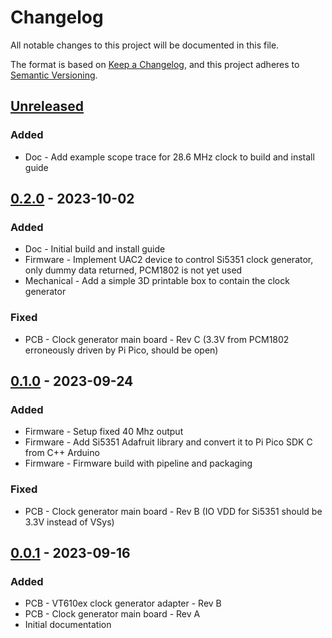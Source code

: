 # Changelog

All notable changes to this project will be documented in this file.

The format is based on [Keep a Changelog](https://keepachangelog.com/en/1.0.0/),
and this project adheres to [Semantic Versioning](https://semver.org/spec/v2.0.0.html).

## [Unreleased]

### Added

- Doc - Add example scope trace for 28.6 MHz clock to build and install guide

## [0.2.0] - 2023-10-02

### Added

- Doc - Initial build and install guide
- Firmware - Implement UAC2 device to control Si5351 clock generator, only dummy data returned, PCM1802 is not yet used
- Mechanical - Add a simple 3D printable box to contain the clock generator

### Fixed

- PCB - Clock generator main board - Rev C (3.3V from PCM1802 erroneously driven by Pi Pico, should be open)

## [0.1.0] - 2023-09-24

### Added

- Firmware - Setup fixed 40 Mhz output
- Firmware - Add Si5351 Adafruit library and convert it to Pi Pico SDK C from C++ Arduino
- Firmware - Firmware build with pipeline and packaging

### Fixed

- PCB - Clock generator main board - Rev B (IO VDD for Si5351 should be 3.3V instead of VSys)

## [0.0.1] - 2023-09-16

### Added

- PCB - VT610ex clock generator adapter - Rev B
- PCB - Clock generator main board - Rev A
- Initial documentation

[unreleased]: https://gitlab.com/wolfre/cxadc-clock-generator-audio-adc/-/compare/v0.2.0...main
[0.2.0]: https://gitlab.com/wolfre/cxadc-clock-generator-audio-adc/-/compare/v0.1.0...v0.2.0
[0.1.0]: https://gitlab.com/wolfre/cxadc-clock-generator-audio-adc/-/compare/v0.0.1...v0.1.0
[0.0.1]: https://gitlab.com/wolfre/cxadc-clock-generator-audio-adc/-/tree/v0.0.1
